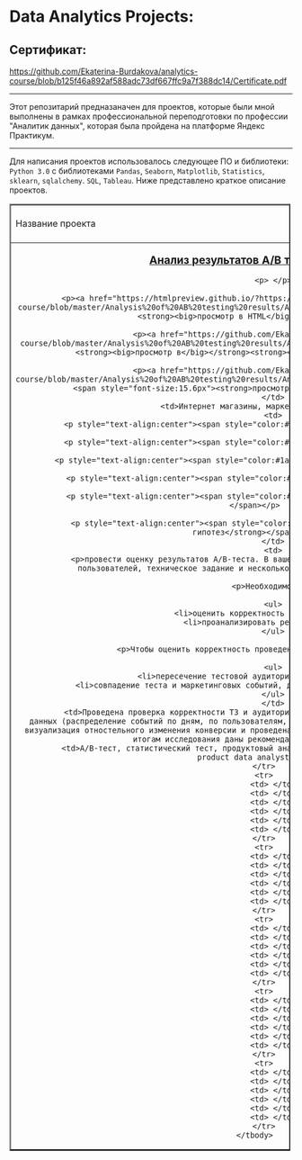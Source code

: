 # Data Analytics Projects:

## Сертификат:

https://github.com/Ekaterina-Burdakova/analytics-course/blob/b125f46a892af588adc73df667ffc9a7f388dc14/Certificate.pdf

____

Этот репозитарий предназаначен для проектов, которые были мной выполнены в рамках профессиональной переподготовки
по профессии "Аналитик данных", которая была пройдена на платформе Яндекс Практикум.

____


Для написания проектов использовалось следующее ПО и библиотеки: ```Python 3.0``` c библиотеками ``` Pandas ```, ```Seaborn```, ```Matplotlib```, ```Statistics```,  ```sklearn```, ```sqlalchemy```. ```SQL```, ```Tableau```. 
Ниже представлено краткое описание проектов.


<table align="center" border="2" cellpadding="2" cellspacing="2" style="width:500px">
	<tbody>
		<tr>
			<td>Название проекта</td>
			<td>Сферы/направление деятельности</td>
			<td>Навыки и инструменты</td>
			<td>Задачи проекта</td>
			<td>Описание проекта</td>
			<td>Ключевые слова</td>
		</tr>
		<tr>
			<td style="text-align:center">
			<p><a href="https://github.com/Ekaterina-Burdakova/analytics-course/tree/master/Analysis%20of%20AB%20testing%20results"><strong><big>Анализ результатов А/B тестирования</big></strong></a></p>

			<p> </p>

			<p><a href="https://htmlpreview.github.io/?https://github.com/Ekaterina-Burdakova/analytics-course/blob/master/Analysis%20of%20AB%20testing%20results/Analysis%20of%20AB%20testing%20results.html"><strong><big>просмотр в HTML</big></strong></a></p>

			<p><a href="https://github.com/Ekaterina-Burdakova/analytics-course/blob/master/Analysis%20of%20AB%20testing%20results/Analysis%20of%20AB%20testing%20results.pdf"><strong><big>просмотр в</big></strong><strong><big> PDF</big></strong></a></p>

			<p><a href="https://github.com/Ekaterina-Burdakova/analytics-course/blob/master/Analysis%20of%20AB%20testing%20results/Analysis%20of%20AB%20testing%20results.ipynb"><span style="font-size:15.6px"><strong>просмотр в IPYNB</strong></span></a></p>
			</td>
			<td>Интернет магазины, маркетиговый аналитик</td>
			<td>
			<p style="text-align:center"><span style="color:#1abc9c"><strong>Python</strong></span></p>

			<p style="text-align:center"><span style="color:#1abc9c"><strong>Pandas</strong></span></p>

			<p style="text-align:center"><span style="color:#1abc9c"><strong>Matplotlib</strong></span></p>

			<p style="text-align:center"><span style="color:#1abc9c"><strong>SciPy</strong></span></p>

			<p style="text-align:center"><span style="color:#1abc9c"><strong>A/B-тестирование</strong></span></p>

			<p style="text-align:center"><span style="color:#1abc9c"><strong>проверка статистических гипотез</strong></span></p>
			</td>
			<td>
			<p>провести оценку результатов A/B-теста. В вашем распоряжении есть датасет с действиями пользователей, техническое задание и несколько вспомогательных датасетов.</p>

			<p>Необходимо:</p>

			<ul>
				<li>оценить корректность проведения теста;</li>
				<li>проанализировать результаты теста.</li>
			</ul>

			<p>Чтобы оценить корректность проведения теста, нужно проверить:</p>

			<ul>
				<li>пересечение тестовой аудитории с конкурирующим тестом,</li>
				<li>совпадение теста и маркетинговых событий, другие проблемы временных границ теста.</li>
			</ul>
			</td>
			<td>Проведена проверка корректности ТЗ и аудитории теста. Проведен исследовательский анализ данных (распределение событий по дням, по пользователям, изменение конверсии в воронке). Выполнена визуализация отностельного изменения конверсии и проведена проверка статистической разницы долей. По итогам исследования даны рекомендации заказчику.</td>
			<td>A/B-тест, статистический тест, продуктовый аналитик, product analyst, аналитик продукта, product data analyst</td>
		</tr>
		<tr>
			<td> </td>
			<td> </td>
			<td> </td>
			<td> </td>
			<td> </td>
			<td> </td>
		</tr>
		<tr>
			<td> </td>
			<td> </td>
			<td> </td>
			<td> </td>
			<td> </td>
			<td> </td>
		</tr>
		<tr>
			<td> </td>
			<td> </td>
			<td> </td>
			<td> </td>
			<td> </td>
			<td> </td>
		</tr>
		<tr>
			<td> </td>
			<td> </td>
			<td> </td>
			<td> </td>
			<td> </td>
			<td> </td>
		</tr>
		<tr>
			<td> </td>
			<td> </td>
			<td> </td>
			<td> </td>
			<td> </td>
			<td> </td>
		</tr>
	</tbody>
</table>

<p> </p>


